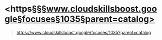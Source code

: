 
# <https§§§www.cloudskillsboost.google§focuses§1035§parent=catalog>
> <https://www.cloudskillsboost.google/focuses/1035?parent=catalog>
        